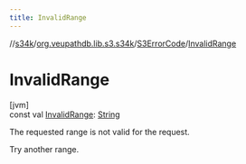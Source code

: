 ```yaml
---
title: InvalidRange
---
```

//[s34k](../../../index.html)/[org.veupathdb.lib.s3.s34k](../index.html)/[S3ErrorCode](index.html)/[InvalidRange](-invalid-range.html)



# InvalidRange



[jvm]\
const val [InvalidRange](-invalid-range.html): [String](https://kotlinlang.org/api/latest/jvm/stdlib/kotlin/-string/index.html)



The requested range is not valid for the request.



Try another range.




